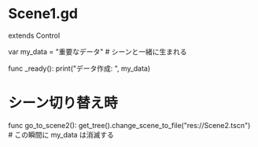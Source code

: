 # Scene1.gd
extends Control

var my_data = "重要なデータ"  # シーンと一緒に生まれる

func _ready():
    print("データ作成: ", my_data)

# シーン切り替え時
func go_to_scene2():
    get_tree().change_scene_to_file("res://Scene2.tscn")
    # この瞬間に my_data は消滅する